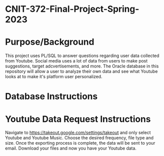 # CNIT-372-Final-Project-Spring-2023

Purpose/Background
==================
This project uses PL/SQL to answer questions regarding user data collected from Youtube. Social media uses a lot of data from users to make post suggestions, target adcvertisements, and more. The Oracle database in this repository will allow a user to analyze their own data and see what Youtube looks at to make it's platform user personalized.

Database Instructions
=====================

Youtube Data Request Instructions
=================================
Navigate to https://takeout.google.com/settings/takeout and only select Youtube and Youtube Music.
Choose the desired frequency, file type and size.
Once the exporting process is complete, the data will be sent to your email.
Download your files and now you have your Youtube data.

